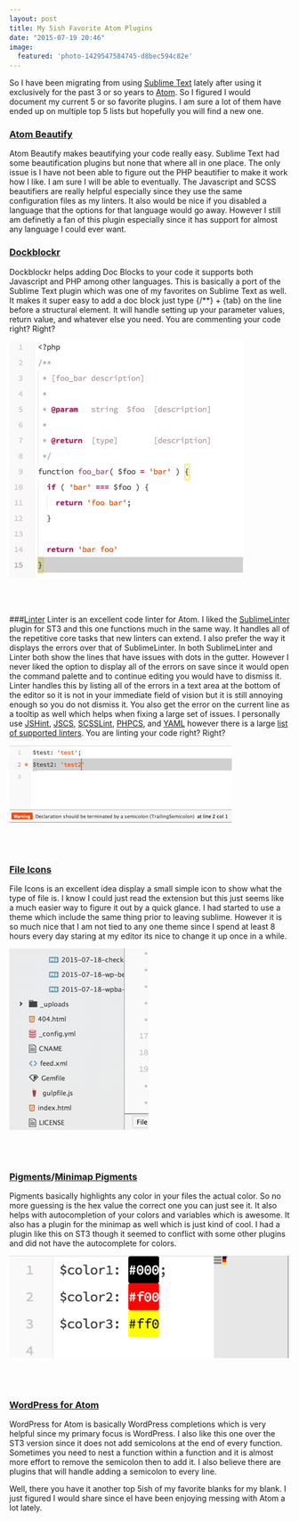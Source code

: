 ```yaml
---
layout: post
title: My 5ish Favorite Atom Plugins
date: "2015-07-19 20:46"
image:
  featured: 'photo-1429547584745-d8bec594c82e'
---
```


So I have been migrating from using [Sublime Text](http://www.sublimetext.com/3) lately after using it exclusively for the past 3 or so years to [Atom](https://atom.io/). So I figured I would document my current 5 or so favorite plugins. I am sure a lot of them have ended up on multiple top 5 lists but hopefully you will find a new one.

### [Atom Beautify](https://atom.io/packages/atom-beautify)
Atom Beautify makes beautifying your code really easy. Sublime Text had some beautification plugins but none that where all in one place. The only issue is I have not been able to figure out the PHP beautifier to make it work how I like. I am sure I will be able to eventually. The Javascript and SCSS beautifiers are really helpful especially since they use the same configuration files as my linters. It also would be nice if you disabled a language that the options for that language would go away. However I still am definetly a fan of this plugin especially since it has support for almost any language I could ever want.

### [Dockblockr](https://atom.io/packages/docblockr)
Dockblockr helps adding Doc Blocks to your code it supports both Javascript and PHP among other languages. This is basically a port of the Sublime Text plugin which was one of my favorites on Sublime Text as well. It makes it super easy to add a doc block just type {/**} + {tab} on the line before a structural element. It will handle setting up your parameter values, return value, and whatever else you need. You are commenting your code right? Right?

![Dockblockr Example](/dist/uploads/dockblockr.png)

<br><br>

###[Linter](https://atom.io/packages/linter)
Linter is an excellent code linter for Atom. I liked the [SublimeLinter](http://www.sublimelinter.com/en/latest/) plugin for ST3 and this one functions much in the same way. It handles all of the repetitive core tasks that new linters can extend. I also prefer the way it displays the errors over that of SublimeLinter. In both SublimeLinter and Linter both show the lines that have issues with dots in the gutter. However I never liked the option to display all of the errors on save since it would open the command palette and to continue editing you would have to dismiss it. Linter handles this by listing all of the errors in a text area at the bottom of the editor so it is not in your immediate field of vision but it is still annoying enough so you do not dismiss it. You also get the error on the current line as a tooltip as well which helps when fixing a large set of issues. I personally use [JSHint](https://atom.io/packages/linter-jshint), [JSCS](https://atom.io/packages/linter-jscs), [SCSSLint](https://atom.io/packages/linter-scss-lint), [PHPCS](https://atom.io/packages/linter-phpcs), and [YAML](https://atom.io/packages/linter-js-yaml) however there is a large [list of supported linters](http://atomlinter.github.io/). You are linting your code right? Right?

![Linter Example](/dist/uploads/linter.png)

<br><br>

### [File Icons](https://atom.io/packages/file-icons)
File Icons is an excellent idea display a small simple icon to show what the type of file is. I know I could just read the extension but this just seems like a much easier way to figure it out by a quick glance. I had started to use a theme which include the same thing prior to leaving sublime. However it is so much nice that I am not tied to any one theme since I spend at least 8 hours every day staring at my editor its nice to change it up once in a while.

![File Icons Example](/dist/uploads/file-icons.png)

<br><br>

### [Pigments](https://atom.io/packages/minimap-pigments)/[Minimap Pigments](https://atom.io/packages/minimap-pigments)
Pigments basically highlights any color in your files the actual color. So no more guessing is the hex value the correct one you can just see it. It also helps with autocompletion of your colors and variables which is awesome. It also has a plugin for the minimap as well which is just kind of cool. I had a plugin like this on ST3 though it seemed to conflict with some other plugins and did not have the autocomplete for colors.

![Pigments Example](/dist/uploads/pigments.png)

<br><br>

### [WordPress for Atom](https://atom.io/packages/atom-wordpress)
WordPress for Atom is basically WordPress completions which is very helpful since my primary focus is WordPress. I also like this one over the ST3 version since it does not add semicolons at the end of every function. Sometimes you need to nest a function within a function and it is almost more effort to remove the semicolon then to add it. I also believe there are plugins that will handle adding a semicolon to every line.

Well, there you have it another top 5ish of my favorite blanks for my blank. I just figured I would share since eI have been enjoying messing with Atom a lot lately.